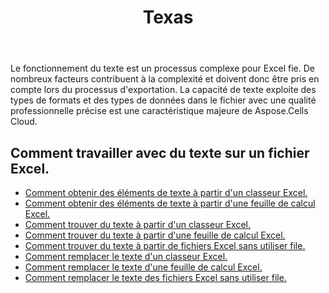 ﻿---
title: Texas
second_title: Aspose.Cells Cloud Documen
type: docs
url: /fr/text/
aliases: [/working-with-text/]
keywords: Get, find, and replace text from Microsoft Excel (XLS, XLSX, XLSM, XLSB) and Open Document Spreadsheet (ODS) files
description: Aspose.Cells Cloud REST API prend en charge l'obtention, la recherche et le remplacement de texte à partir de fichiers Excel. SDK prend en charge les types de langages de développement. Ils incluent Android, C#, Go, Java, NodeJS, Perl, PHP, Python, Ruby et Swift
weight: 34
---
Le fonctionnement du texte est un processus complexe pour Excel fie. De nombreux facteurs contribuent à la complexité et doivent donc être pris en compte lors du processus d'exportation. La capacité de texte exploite des types de formats et des types de données dans le fichier avec une qualité professionnelle précise est une caractéristique majeure de Aspose.Cells Cloud.

## Comment travailler avec du texte sur un fichier Excel.

- [Comment obtenir des éléments de texte à partir d'un classeur Excel.](/cells/fr/workbook/get-text-items/)
- [Comment obtenir des éléments de texte à partir d'une feuille de calcul Excel.](/cells/fr/worksheets/get-text-items/)
- [Comment trouver du texte à partir d'un classeur Excel.](/cells/fr/workbook/find-text/)
- [Comment trouver du texte à partir d'une feuille de calcul Excel.](/cells/fr/worksheets/find-text/)
- [Comment trouver du texte à partir de fichiers Excel sans utiliser file.](/cells/fr/search/)
- [Comment remplacer le texte d'un classeur Excel.](/cells/fr/workbook/replace-text/)
- [Comment remplacer le texte d'une feuille de calcul Excel.](/cells/fr/worksheets/replace-text/)
- [Comment remplacer le texte des fichiers Excel sans utiliser file.](/cells/fr/replace/)
